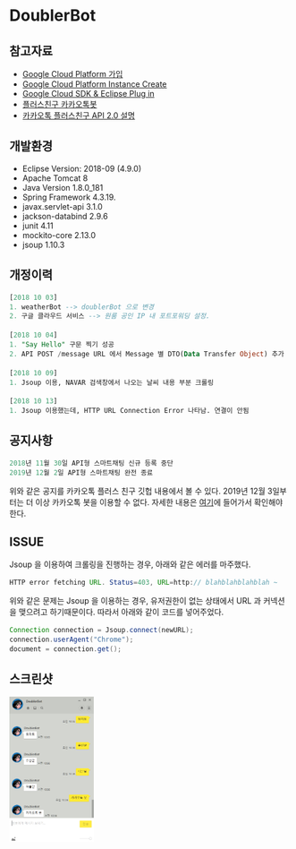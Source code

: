 # DoublerBot

## 참고자료
* [ Google Cloud Platform 가입 ](http://pasudo123.tistory.com/202?category=754607)
* [ Google Cloud Platform Instance Create ](http://pasudo123.tistory.com/203?category=754607)
* [ Google Cloud SDK & Eclipse Plug in ](http://pasudo123.tistory.com/210?category=754607)
* [ 플러스친구 카카오톡봇 ](https://center-pf.kakao.com/)
* [ 카카오톡 플러스친구 API 2.0 설명 ](https://github.com/plusfriend/auto_reply)

## 개발환경
* Eclipse Version: 2018-09 (4.9.0)
* Apache Tomcat 8
* Java Version 1.8.0_181
* Spring Framework 4.3.19.
* javax.servlet-api 3.1.0
* jackson-databind 2.9.6
* junit 4.11
* mockito-core 2.13.0
* jsoup 1.10.3

## 개정이력
```SQL
[2018 10 03]
1. weatherBot --> doublerBot 으로 변경
2. 구글 클라우드 서비스 --> 원룸 공인 IP 내 포트포워딩 설정.

[2018 10 04]
1. "Say Hello" 구문 찍기 성공
2. API POST /message URL 에서 Message 별 DTO(Data Transfer Object) 추가

[2018 10 09]
1. Jsoup 이용, NAVAR 검색창에서 나오는 날씨 내용 부분 크롤링

[2018 10 13]
1. Jsoup 이용했는데, HTTP URL Connection Error 나타남. 연결이 안됨
```

## 공지사항
```SQL
2018년 11월 30일 API형 스마트채팅 신규 등록 중단
2019년 12월 2일 API형 스마트채팅 완전 종료
```
위와 같은 공지를 카카오톡 플러스 친구 깃헙 내용에서 볼 수 있다. 2019년 12월 3일부터는 더 이상 카카오톡 봇을 이용할 수 없다. 자세한 내용은 [여기](https://github.com/plusfriend/auto_reply)에 들어가서 확인해야 한다.

## ISSUE
Jsoup 을 이용하여 크롤링을 진행하는 경우, 아래와 같은 에러를 마주했다.
```JAVA
HTTP error fetching URL. Status=403, URL=http:// blahblahblahblah ~ 
```
위와 같은 문제는 Jsoup 을 이용하는 경우, 유저권한이 없는 상태에서 URL 과 커넥션을 맺으려고 하기때문이다. 따라서 아래와 같이 코드를 넣어주었다.
```JAVA
Connection connection = Jsoup.connect(newURL);
connection.userAgent("Chrome");
document = connection.get();
```

## 스크린샷
<img src="https://github.com/pasudo123/DoublerBot/blob/master/Image/conversation_1.PNG" width="30%">
